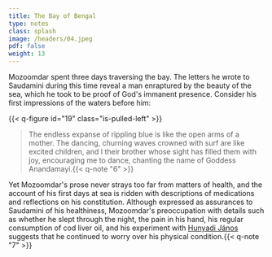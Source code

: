 ```yaml
---
title: The Bay of Bengal
type: notes
class: splash
image: /headers/04.jpeg
pdf: false
weight: 13
---
```


Mozoomdar spent three days traversing the bay. The letters he wrote to Saudamini during this time reveal a man enraptured by the beauty of the sea, which he took to be proof of God's immanent presence. Consider his first impressions of the waters before him:

{{< q-figure id="19" class="is-pulled-left" >}}

>The endless expanse of rippling blue is like the open arms of a mother. The dancing, churning waves crowned with surf are like excited children, and I their brother whose sight has filled them with joy, encouraging me to dance, chanting the name of Goddess Anandamayi.{{< q-note "6" >}}

Yet Mozoomdar's prose never strays too far from matters of health, and the account of his first days at sea is ridden with descriptions of medications and reflections on his constitution. Although expressed as assurances to Saudamini of his healthiness, Mozoomdar's preoccupation with details such as whether he slept through the night, the pain in his hand, his regular consumption of cod liver oil, and his experiment with [Hunyadi János](/../../of-further-interest/7_hunyadi-janos/) suggests that he continued to worry over his physical condition.{{< q-note "7" >}}
